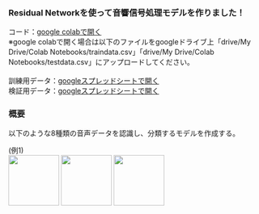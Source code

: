 ### Residual Networkを使って音響信号処理モデルを作りました！

コード：[google colabで開く](https://colab.research.google.com/drive/1hEXoFEK_z_HRq-quTmOZVT62IMXy70Go?usp=sharing)<br>
※google colabで開く場合は以下のファイルをgoogleドライブ上「drive/My Drive/Colab Notebooks/traindata.csv」「drive/My Drive/Colab Notebooks/testdata.csv」にアップロードしてください。
<br>
<br>
訓練用データ：[googleスプレッドシートで開く](https://drive.google.com/file/d/1zlQFh_jN4yOs188_GQ0hY4pLB5UlSAxv/view?usp=sharing)<br>
検証用データ：[googleスプレッドシートで開く](https://drive.google.com/file/d/1qlaZw2J2fjxv5pVTxT4Y_CRjFF7vSukO/view?usp=sharing)<br>


### 概要

以下のような8種類の音声データを認識し、分類するモデルを作成する。<br>

(例1)<br>
<img src="https://uploda3.ysklog.net/482c0137098d111e20a94c6f469f5030.png" width="100">
<img src="https://uploda3.ysklog.net/86f6b3573257bd89737f6eaaf2e4c76d.png" width="100">
<img src="https://uploda3.ysklog.net/d9af6850f38b0391bef5a605dee83aff.png" width="100">

